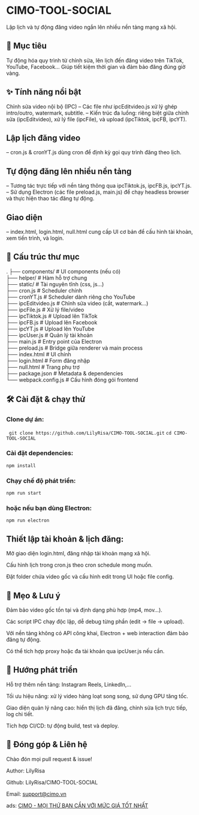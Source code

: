 # CIMO-TOOL-SOCIAL
Lập lịch và tự động đăng video ngắn lên nhiều nền tảng mạng xã hội.


## 🧩 Mục tiêu
Tự động hóa quy trình từ chỉnh sửa, lên lịch đến đăng video trên TikTok, YouTube, Facebook... Giúp tiết kiệm thời gian và đảm bảo đăng đúng giờ vàng.

## ✨ Tính năng nổi bật
Chỉnh sửa video nội bộ (IPC)
– Các file như ipcEditvideo.js xử lý ghép intro/outro, watermark, subtitle.
– Kiến trúc đa luồng: riêng biệt giữa chỉnh sửa (ipcEditvideo), xử lý file (ipcFile), và upload (ipcTiktok, ipcFB, ipcYT).

## Lập lịch đăng video
– cron.js & cronYT.js dùng cron để định kỳ gọi quy trình đăng theo lịch.

## Tự động đăng lên nhiều nền tảng
– Tương tác trực tiếp với nền tảng thông qua ipcTiktok.js, ipcFB.js, ipcYT.js.
– Sử dụng Electron (các file preload.js, main.js) để chạy headless browser và thực hiện thao tác đăng tự động.

## Giao diện
– index.html, login.html, null.html cung cấp UI cơ bản để cấu hình tài khoản, xem tiến trình, và login.

## 📂 Cấu trúc thư mục  

.
├── components/         # UI components (nếu có)  
├── helper/             # Hàm hỗ trợ chung  
├── static/             # Tài nguyên tĩnh (css, js...)  
├── cron.js             # Scheduler chính  
├── cronYT.js           # Scheduler dành riêng cho YouTube  
├── ipcEditvideo.js     # Chỉnh sửa video (cắt, watermark…)  
├── ipcFile.js          # Xử lý file/video  
├── ipcTiktok.js        # Upload lên TikTok  
├── ipcFB.js            # Upload lên Facebook  
├── ipcYT.js            # Upload lên YouTube  
├── ipcUser.js          # Quản lý tài khoản  
├── main.js             # Entry point của Electron  
├── preload.js          # Bridge giữa renderer và main process  
├── index.html          # UI chính  
├── login.html          # Form đăng nhập  
├── null.html           # Trang phụ trợ  
├── package.json        # Metadata & dependencies  
└── webpack.config.js   # Cấu hình đóng gói frontend  

## 🛠 Cài đặt & chạy thử
### Clone dự án:

``` git clone https://github.com/LilyRisa/CIMO-TOOL-SOCIAL.git```
```cd CIMO-TOOL-SOCIAL```
### Cài đặt dependencies:
```npm install```

### Chạy chế độ phát triển:


```npm run start```

### hoặc nếu bạn dùng Electron:

```npm run electron```


## Thiết lập tài khoản & lịch đăng:

Mở giao diện login.html, đăng nhập tài khoản mạng xã hội.

Cấu hình lịch trong cron.js theo cron schedule mong muốn.

Đặt folder chứa video gốc và cấu hình edit trong UI hoặc file config.

## 📌 Mẹo & Lưu ý
Đảm bảo video gốc tồn tại và định dạng phù hợp (mp4, mov…).

Các script IPC chạy độc lập, dễ debug từng phần (edit → file → upload).

Với nền tảng không có API công khai, Electron + web interaction đảm bảo đăng tự động.

Có thể tích hợp proxy hoặc đa tài khoản qua ipcUser.js nếu cần.

## 🚧 Hướng phát triển
Hỗ trợ thêm nền tảng: Instagram Reels, LinkedIn,...

Tối ưu hiệu năng: xử lý video hàng loạt song song, sử dụng GPU tăng tốc.

Giao diện quản lý nâng cao: hiển thị lịch đã đăng, chỉnh sửa lịch trực tiếp, log chi tiết.

Tích hợp CI/CD: tự động build, test và deploy.

## 👥 Đóng góp & Liên hệ
Chào đón mọi pull request & issue!

Author: LilyRisa

Github: LilyRisa/CIMO-TOOL-SOCIAL

Email: support@cimo.vn

ads: [CIMO - MỌI THỨ BẠN CẦN VỚI MỨC GIÁ TỐT NHẤT](https://cimo.vn)

